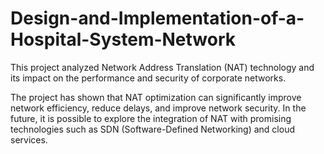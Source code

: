 # Design-and-Implementation-of-a-Hospital-System-Network
This project analyzed Network Address Translation (NAT) technology and its impact on the performance and security of corporate networks.

The project has shown that NAT optimization can significantly improve network efficiency, reduce delays, and improve network security. In the future, it is possible to explore the integration of NAT with promising technologies such as SDN (Software-Defined Networking) and cloud services.
